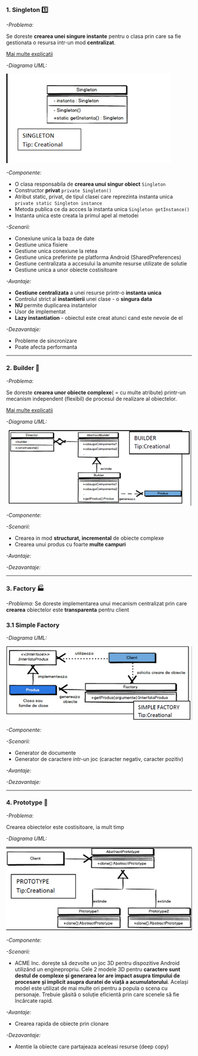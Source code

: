 ### 1. Singleton  :one:

  _-Problema:_ 
  
  Se doreste **crearea unei singure instante** pentru o clasa prin care sa fie gestionata o resursa intr-un mod **centralizat**.
  
  [Mai multe explicatii](https://www.youtube.com/watch?v=hUE_j6q0LTQ)

 _-Diagrama UML:_
 
 ![img](https://github.com/MikyPopescu/SoftwareQualityAndTesting/blob/master/Documentation/UML_Diagrams/1_Singleton.png)

_-Componente:_
 * O clasa responsabila de **crearea unui singur obiect** `Singleton`
 * Constructor **privat** `private Singleton()`
 * Atribut static, privat, de tipul clasei care reprezinta instanta unica `private static Singleton instance`
 * Metoda publica ce da accces la instanta unica `Singleton getInstance()`
 * Instanta unica este creata la primul apel al metodei

_-Scenarii:_
 * Conexiune unica la baza de date
 * Gestiune unica fisiere
 * Gestiune unica conexiune la retea
 * Gestiune unica preferinte pe platforma Android (SharedPreferences)
 * Gestiune centralizata a accesului la anumite resurse utilizate de solutie
 * Gestiune unica a unor obiecte costisitoare

_-Avantaje:_
 * **Gestiune centralizata** a unei resurse printr-o **instanta unica**
 * Controlul strict al **instantierii** unei clase - o **singura data**
 * **NU** permite duplicarea instantelor
 * Usor de implementat
 * **Lazy instantiation** - obiectul este creat atunci cand este nevoie de el

_-Dezavantaje:_ 
  * Probleme de sincronizare
  * Poate afecta performanta
  
  --- 
  
### 2. Builder  :muscle:
 _-Problema:_ 
  
   Se doreste **crearea unor obiecte complexe**( = cu multe atribute) printr-un mecanism independent (flexibil) de procesul de realizare al obiectelor. 
  
   
  [Mai multe explicatii](https://www.youtube.com/watch?v=KbIdk5BRn0w)

 _-Diagrama UML:_
 
 ![img](https://github.com/MikyPopescu/SoftwareQualityAndTesting/blob/master/Documentation/UML_Diagrams/2_Builder.png)

_-Componente:_


_-Scenarii:_
* Crearea in mod **structurat, incremental** de obiecte complexe
* Crearea unui produs cu foarte **multe campuri**
 

_-Avantaje:_


_-Dezavantaje:_

  --- 
  
### 3. Factory  :factory:
 _-Problema:_ 
  Se doreste implementarea unui mecanism centralizat prin care **crearea** obiectelor este **transparenta** pentru client 
  
 ### 3.1 Simple Factory

 _-Diagrama UML:_
 
  ![img](https://github.com/MikyPopescu/SoftwareQualityAndTesting/blob/master/Documentation/UML_Diagrams/3_1_Simple_Factory.png)


_-Componente:_

_-Scenarii:_
 * Generator de documente 
 * Generator de caractere intr-un joc (caracter negativ, caracter pozitiv)

_-Avantaje:_


_-Dezavantaje:_

  --- 

### 4. Prototype  :dancers:
 _-Problema:_ 
  
 Crearea obiectelor este costisitoare, ia mult timp

 _-Diagrama UML:_
 
 ![img](https://github.com/MikyPopescu/SoftwareQualityAndTesting/blob/master/Documentation/UML_Diagrams/4_Prototype.png)


_-Componente:_

_-Scenarii:_
 * ACME Inc. dorește să dezvolte un joc 3D pentru dispozitive Android utilizând un enginepropriu. Cele 2 modele 3D pentru **caractere sunt destul de complexe și generarea lor are impact asupra timpului de procesare și implicit asupra duratei de viață a acumulatorului**. Același model este utilizat de mai multe ori pentru a popula o scena cu personaje. Trebuie găsită o soluție eficientă prin care scenele să fie încărcate rapid.

_-Avantaje:_
* Crearea rapida de obiecte prin clonare

_-Dezavantaje:_
* Atentie la obiecte care partajeaza aceleasi resurse (deep copy)
 
